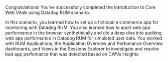 Congratulations! You've successfully completed the Introduction to Core Web Vitals using Datadog RUM scenario.

In this scenario, you learned how to set up a fictional e-commerce app for monitoring with Datadog RUM. You also learned how to audit web app performance in the browser synthethically and did a deep dive into auditing web app performance in Datadog RUM for simulated user data. You worked with RUM Applications, the Application Overview and Perfomance Overview dashboards, and Views in the Sessions Explorer to investigate and resolve bad app perfomance that was detected based on CWVs insights.
